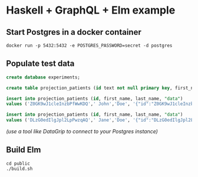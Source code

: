 # Haskell + GraphQL + Elm example

## Start Postgres in a docker container
```shell-script
docker run -p 5432:5432 -e POSTGRES_PASSWORD=secret -d postgres
```

## Populate test data
```sql
create database experiments;

create table projection_patients (id text not null primary key, first_name text not null, last_name text not null, data jsonb not null);

insert into projection_patients (id, first_name, last_name, "data")
values ('Z0GK9wJ1cleInzbPfWwKDQ',' John','Doe', '{"id":"Z0GK9wJ1cleInzbPfWwKDQ","insurances":[{"code":"CL-12345-67890","isExpired":false,"plan":"Primary"}],"person":{"firstName":"John","emailAddress":"john@gmail.com","phoneNumber":null,"lastName":"Bergsma"}}');

insert into projection_patients (id, first_name, last_name, "data")
values ('DLzG0edIlgJpl2LpPwzqAQ',' Jane','Doe', '{"id":"DLzG0edIlgJpl2LpPwzqAQ","insurances":[{"code":"SL-12345-67890","isExpired":false,"plan":"Primary"}],"person":{"firstName":"Jane","emailAddress":"jane@msn.com","phoneNumber":null,"lastName":"Doe"}}');

```
_(use a tool like DataGrip to connect to your Postgres instance)_

## Build Elm
```shell-script
cd public
./build.sh
```